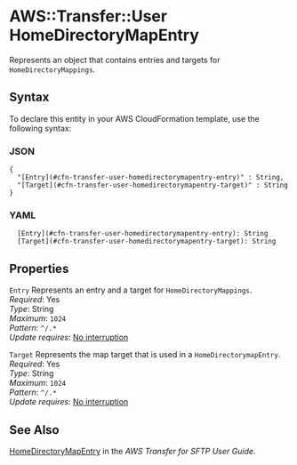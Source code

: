# AWS::Transfer::User HomeDirectoryMapEntry<a name="aws-properties-transfer-user-homedirectorymapentry"></a>

Represents an object that contains entries and targets for `HomeDirectoryMappings`\.

## Syntax<a name="aws-properties-transfer-user-homedirectorymapentry-syntax"></a>

To declare this entity in your AWS CloudFormation template, use the following syntax:

### JSON<a name="aws-properties-transfer-user-homedirectorymapentry-syntax.json"></a>

```
{
  "[Entry](#cfn-transfer-user-homedirectorymapentry-entry)" : String,
  "[Target](#cfn-transfer-user-homedirectorymapentry-target)" : String
}
```

### YAML<a name="aws-properties-transfer-user-homedirectorymapentry-syntax.yaml"></a>

```
  [Entry](#cfn-transfer-user-homedirectorymapentry-entry): String
  [Target](#cfn-transfer-user-homedirectorymapentry-target): String
```

## Properties<a name="aws-properties-transfer-user-homedirectorymapentry-properties"></a>

`Entry`  <a name="cfn-transfer-user-homedirectorymapentry-entry"></a>
Represents an entry and a target for `HomeDirectoryMappings`\.  
*Required*: Yes  
*Type*: String  
*Maximum*: `1024`  
*Pattern*: `^/.*`  
*Update requires*: [No interruption](https://docs.aws.amazon.com/AWSCloudFormation/latest/UserGuide/using-cfn-updating-stacks-update-behaviors.html#update-no-interrupt)

`Target`  <a name="cfn-transfer-user-homedirectorymapentry-target"></a>
Represents the map target that is used in a `HomeDirectorymapEntry`\.  
*Required*: Yes  
*Type*: String  
*Maximum*: `1024`  
*Pattern*: `^/.*`  
*Update requires*: [No interruption](https://docs.aws.amazon.com/AWSCloudFormation/latest/UserGuide/using-cfn-updating-stacks-update-behaviors.html#update-no-interrupt)

## See Also<a name="aws-properties-transfer-user-homedirectorymapentry--seealso"></a>

[HomeDirectoryMapEntry](https://docs.aws.amazon.com/transfer/latest/userguide/API_HomeDirectoryMapEntry.html) in the *AWS Transfer for SFTP User Guide*\.